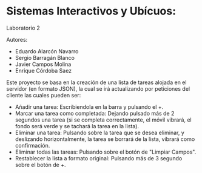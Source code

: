 # Sistemas Interactivos y Ubícuos:
Laboratorio 2

Autores:
- Eduardo Alarcón Navarro
- Sergio Barragán Blanco
- Javier Campos Molina
- Enrique Córdoba Saez

Este proyecto se basa en la creación de una lista de tareas alojada en el servidor (en formato JSON), la cual se irá actualizando por peticiones del cliente las cuales pueden ser:
* Añadir una tarea: Escribiendola en la barra y pulsando el +.
* Marcar una tarea como completada: Dejando pulsado más de 2 segundos una tarea (si se completa correctamente, el móvil vibrará, el fondo será verde y se tachará la tarea en la lista).
* Eliminar una tarea: Pulsando sobre la tarea que se desea eliminar, y deslizando horizontalmente, la tarea se borrará de la lista, vibrará como confirmación.
* Eliminar todas las tareas: Pulsando sobre el botón de "Limpiar Campos".
* Restablecer la lista a formato original: Pulsando más de 3 segundo sobre el botón de +.